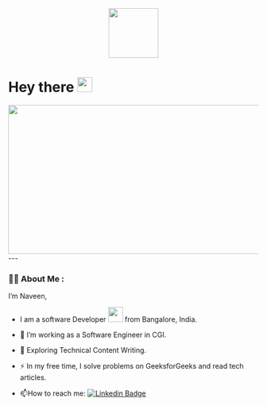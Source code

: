 <div id="header" align="center">
  <img src="https://media.giphy.com/media/M9gbBd9nbDrOTu1Mqx/giphy.gif" width="100"/>
</div>
<h1>
  Hey there
  <img src="https://media.giphy.com/media/hvRJCLFzcasrR4ia7z/giphy.gif" width="30px"/>
</h1>
<div align="center">
  <img src="https://media.giphy.com/media/dWesBcTLavkZuG35MI/giphy.gif" width="600" height="300"/>
</div>
---

### :woman_technologist: About Me :
I’m Naveen,


- I am a software Developer <img src="https://media.giphy.com/media/WUlplcMpOCEmTGBtBW/giphy.gif" width="30"> from Bangalore, India.

- :telescope: I’m working as a Software Engineer in CGI.

- :seedling: Exploring Technical Content Writing.

- :zap: In my free time, I solve problems on GeeksforGeeks and read tech articles.

- :mailbox:How to reach me: [![Linkedin Badge](https://img.shields.io/badge/-Naveen-blue?style=flat&logo=Linkedin&logoColor=white)](https://www.bing.com/ck/a?!&&p=e458344866296585ccacf9f517d085f666e236be2c584adf4d53b2e9a1f83a68JmltdHM9MTY1MzEwNTYyMiZpZ3VpZD0wNWQwNzZmMS0wMDMyLTQ3MWEtOWRhYi0xNWUzNTNlYmQyY2MmaW5zaWQ9NTIwMg&ptn=3&fclid=8961a36b-d8ba-11ec-9e44-1fac1c1b8158&u=a1aHR0cHM6Ly9pbi5saW5rZWRpbi5jb20vaW4vbmF2ZWVuLWt1bWFyLTIxOTY1MDEzNg&ntb=1)


<!---

Knaveen15/Knaveen15 is a ✨ special ✨ repository because its `README.md` (this file) appears on your GitHub profile.
You can click the Preview link to take a look at your changes.
--->
